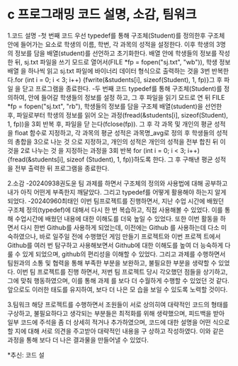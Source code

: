 # c 프로그래밍 코드 설명, 소감, 팀워크

1.코드 설명
-첫 번째 코드
우선 typedef를 통해 구조체(Student)를 정의한후 구조체 안에 들어가는 요소로
학생의 이름, 학번, 각 과목의 성적을 설정한다. 이후 학생의 3명의 정보를 담을 
배열(student)를 선언하고 초기화한다.  배열 안에 학생들의 정보를 작성한 뒤, 
sj.txt 파일을 쓰기 모드로 열어서(FILE *fp = fopen("sj.txt", "wb")), 학생 정보 배열
을 하나씩 읽고 sj.txt 파일에 바이너리 데이터 형식으로 출력하는 것을 3번 반복한
다.for (int i = 0; i < 3; i++) {fwrite(&students[i], sizeof(Student), 1, fp)}그 후 파일
을 닫고 프로그램을 종료한다.
-두 번째 코드
typedef를 통해 구조체(Student)를 정의하여, 안에 들어갈 학생들의 정보를 설정
하고, 그 후 파일을 읽기 모드로 연 뒤 FILE *fp = fopen("sj.txt", "rb"), 학생들의 
정보를 담을 구조체 배열(student)을 선언한 후, 파일로부터 학생의 정보를 읽어
오는 과정(fread(&students[i], sizeof(Student), 1, fp))을 3회 반복 후, 파일을 닫
는다(fclose(fp)). 그 후 각 과목 및 개인의 평균 성적을 float 함수로 지정하고, 각
과목의 평균 성적은 과목명_avg로 정의 후 학생들의 성적의 총합을 3으로 나눈 것
으로 지정하고, 개인의 성적은 개인의 성적을 전부 합친 뒤 이 것을 2로 나누는 것
을 지정하는 과정을 3회 반복 for (int i = 0; i < 3; i++) {fread(&students[i], sizeof
(Student), 1, fp)}하도록 한다. 그 후 구해낸 평균 성적을 전부 출력한 뒤 프로그램을
종료한다.
 
2.소감
-20240938권도윤 
팀 과제를 하면서 구조체의 정의와 사용법에 대해 공부하고 내가 아직 어떤게 부족한지 깨달았다. 
그리고 typedef를 어떻게 활용해야 하는지 알게 되었다.
-20240960최태인 
이번 팀프로젝트를 진행하면서, 지난 수업 시간에 배웠던 구조체 정의(typedef)에 대해서 다시 한 
번 복습하고, 직접 사용해볼 수 있었다. 이를 통해 수업시간에 배웠던 내용에 대한 이해도를 더욱 
높일 수 있었다. 또한 이번 활동을 하면서 다시 한번 Github를 사용하게 되었는데, 이전에는 Github
를 사용하는데 다소 미숙하였으나, 바로 일주일 전에 수행했던 게임 만들기 프로젝트와 이번 프로젝
트에서 Github를 여러 번 탐구하고 사용해보면서 Github에 대한 이해도를 높여 더 능숙하게 다룰 수
 있게 되었으며, github의 편리성을 이해할 수 있었다. 그리고 과제를 수행하면서 팀원과의 소통 및 
협력을 통해 부족한 부분을 보완하고, 불필요한 부분을 생략할 수 있었다. 이번 팀 프로젝트를 진행
하면서, 저번 팀 프로젝트 당시 각오했던 점들을 상기하고, 그에 맞춰 행동하였으며, 이를 통해 과제
를 보다 더 수월하게 수행할 수 있었던 것 같다. 앞으로도 이러한 태도를 유지하여, 보다 더 나은 모
습을 보일 수 있도록 노력할 것이다.

3.팀워크
해당 프로젝트를 수행하면서 조원들이 서로 상의히여 대략적인 코드의 형태를 구상하고, 불필요하다고 
생각되는 부분들은 최적화를 위해 생략했으며, 피드백을 받아 일부 코드에 주석을 좀 더 상세히 적거나 
추가하였으며, 코드에 대한 설명을 어떤 식으로 할 지에 대해 서로 의견을 주고받아 대략적인 내용을 구
상하고 작성하였다. 이와 같은 과정을 통해 보다 더 나은 결과물을 만들어낼 수 있었다.

*추신: 코드 설
